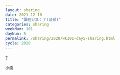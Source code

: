 ```yaml
---
layout: sharing
date: 2021-12-10
title: "讀經分享：？(音頻)"
categories: sharing
weekNum: 101
dayNum: 5
permalink: /sharing/2020/wk101-day5-sharing.html
cycle: 2020
---
```


[?](/media/sharing/2020/wk101/2021-12-10-bin.m4a)

`小錢`
